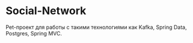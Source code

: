 # Social-Network
Pet-проект для работы с такими технологиями как Kafka, Spring Data, Postgres, Spring MVC.

